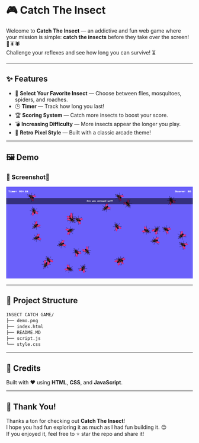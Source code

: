 # 🎮 Catch The Insect

Welcome to **Catch The Insect** — an addictive and fun web game where your mission is simple: **catch the insects** before they take over the screen! 🦟🪳🕷️  
Challenge your reflexes and see how long you can survive! ⏳

---

## ✨ Features

- 🎯 **Select Your Favorite Insect** — Choose between flies, mosquitoes, spiders, and roaches.
- 🕒 **Timer** — Track how long you last!
- 🏆 **Scoring System** — Catch more insects to boost your score.
- 💣 **Increasing Difficulty** — More insects appear the longer you play.
- 🎨 **Retro Pixel Style** — Built with a classic arcade theme!

---

## 🖼️ Demo

### 📸 Screenshot📍

![Catch The Insect Demo](./demo.png)


---

## 📁 Project Structure

```
INSECT CATCH GAME/
├── demo.png
├── index.html
├── README.MD
├── script.js
└── style.css

```

---

## 🤝 Credits

Built with ❤️ using **HTML**, **CSS**, and **JavaScript**.  

---

## 🙏 Thank You!

Thanks a ton for checking out **Catch The Insect**!  
I hope you had fun exploring it as much as I had fun building it. 😊  
If you enjoyed it, feel free to ⭐ star the repo and share it!
